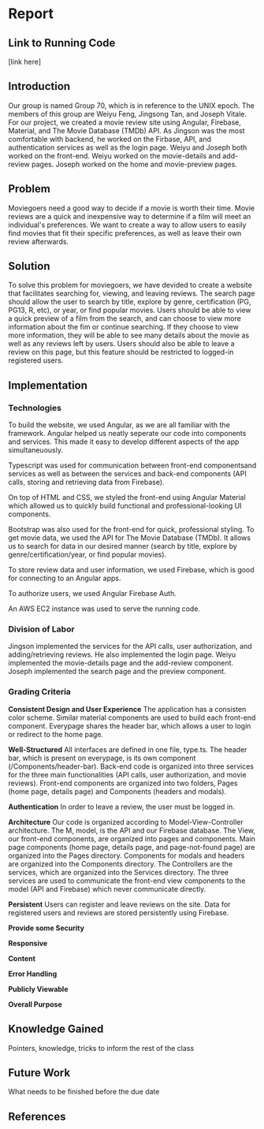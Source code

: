 # Report

## Link to Running Code
[link here]

## Introduction
Our group is named Group 70, which is in reference to the UNIX epoch. The members of this group are Weiyu Feng, Jingsong Tan, and Joseph Vitale. For our project, we created a movie review site using Angular, Firebase, Material, and The Movie Database (TMDb) API. As Jingson was the most comfortable with backend, he worked on the Firbase, API, and authentication services as well as the login page. Weiyu and Joseph both worked on the front-end. Weiyu worked on the movie-details and add-review pages. Joseph worked on the home and movie-preview pages.

## Problem
Moviegoers need a good way to decide if a movie is worth their time. Movie reviews are a quick and inexpensive way to determine if a film will meet an individual's preferences. We want to create a way to allow users to easily find movies that fit their specific preferences, as well as leave their own review afterwards. 

## Solution
To solve this problem for moviegoers, we have devided to create a website that facilitates searching for, viewing, and leaving reviews. The search page should allow the user to search by title, explore by genre, certification (PG, PG13, R, etc), or year, or find popular movies. Users should be able to view a quick preview of a film from the search, and can choose to view more information about the fim or continue searching. If they choose to view more information, they will be able to see many details about the movie as well as any reviews left by users. Users should also be able to leave a review on this page, but this feature should be restricted to logged-in registered users.

## Implementation
### Technologies
To build the website, we used Angular, as we are all familiar with the framework. Angular helped us neatly seperate our code into components and services. This made it easy to develop different aspects of the app simultaneuously. 

Typescript was used for communication between front-end componentsand services as well as between the services and back-end components (API calls, storing and retrieving data from Firebase). 

On top of HTML and CSS, we styled the front-end using Angular Material which allowed us to quickly build functional and professional-looking UI components.

Bootstrap was also used for the front-end for quick, professional styling. 
To get movie data, we used the API for The Movie Database (TMDb). It allows us to search for data in our desired manner (search by title, explore by genre/certification/year, or find popular movies). 

To store review data and user information, we used Firebase, which is good for connecting to an Angular apps. 

To authorize users, we used Angular Firebase Auth. 

An AWS EC2 instance was used to serve the running code. 

### Division of Labor
Jingson implemented the services for the API calls, user authorization, and adding/retrieving reviews. He also implemented the login page. Weiyu implemented the movie-details page and the add-review component. Joseph implemented the search page and the preview component. 

### Grading Criteria
**Consistent Design and User Experience** 
The application has a consisten color scheme. Similar material components are used to build each front-end component. Everypage shares the header bar, which allows a user to login or redirect to the home page. 

**Well-Structured**
All interfaces are defined in one file, type.ts. The header bar, which is present on everypage, is its own component (/Components/header-bar). Back-end code is organized into three services for the three main functionalities (API calls, user authorization, and movie reviews). Front-end components are organized into two folders, Pages (home page, details page) and Components (headers and modals). 

**Authentication**
In order to leave a review, the user must be logged in.

**Architecture**
Our code is organized according to Model-View-Controller architecture. The M, model, is the API and our Firebase database. The View, our front-end components, are organized into pages and components. Main page components (home page, details page, and page-not-found page) are organized into the Pages directory. Components for modals and headers are organized into the Components directory. The Controllers are the services, which are organized into the Services directory. The three services are used to communicate the front-end view components to the model (API and Firebase) which never communicate directly. 

**Persistent**
Users can register and leave reviews on the site. Data for registered users and reviews are stored persistently using Firebase. 

**Provide some Security**

**Responsive**

**Content**

**Error Handling**

**Publicly Viewable**

**Overall Purpose**

## Knowledge Gained
Pointers, knowledge, tricks to inform the rest of the class

## Future Work
What needs to be finished before the due date

## References
